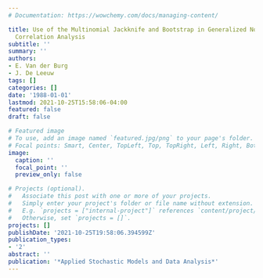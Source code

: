 ```yaml
---
# Documentation: https://wowchemy.com/docs/managing-content/

title: Use of the Multinomial Jackknife and Bootstrap in Generalized Nonlinear Canonical
  Correlation Analysis
subtitle: ''
summary: ''
authors:
- E. Van der Burg
- J. De Leeuw
tags: []
categories: []
date: '1988-01-01'
lastmod: 2021-10-25T15:58:06-04:00
featured: false
draft: false

# Featured image
# To use, add an image named `featured.jpg/png` to your page's folder.
# Focal points: Smart, Center, TopLeft, Top, TopRight, Left, Right, BottomLeft, Bottom, BottomRight.
image:
  caption: ''
  focal_point: ''
  preview_only: false

# Projects (optional).
#   Associate this post with one or more of your projects.
#   Simply enter your project's folder or file name without extension.
#   E.g. `projects = ["internal-project"]` references `content/project/deep-learning/index.md`.
#   Otherwise, set `projects = []`.
projects: []
publishDate: '2021-10-25T19:58:06.394599Z'
publication_types:
- '2'
abstract: ''
publication: '*Applied Stochastic Models and Data Analysis*'
---
```

